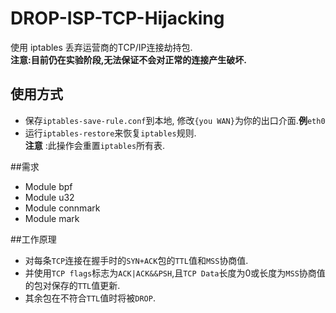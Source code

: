 # DROP-ISP-TCP-Hijacking
使用 iptables 丢弃运营商的TCP/IP连接劫持包.  
__注意:目前仍在实验阶段,无法保证不会对正常的连接产生破坏.__  
## 使用方式  
* 保存`iptables-save-rule.conf`到本地, 修改`{you WAN}`为你的出口介面.**例**`eth0`  
* 运行`iptables-restore`来恢复`iptables`规则.  
__注意__ :此操作会重置`iptables`所有表. 

##需求
* Module bpf
* Module u32
* Module connmark
* Module mark

##工作原理
* 对每条`TCP`连接在握手时的`SYN+ACK`包的`TTL`值和`MSS`协商值.
* 并使用`TCP flags`标志为`ACK|ACK&&PSH`,且`TCP Data`长度为0或长度为`MSS`协商值的包对保存的`TTL`值更新.
* 其余包在不符合`TTL`值时将被`DROP`.

